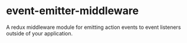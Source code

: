# event-emitter-middleware
A redux middleware module for emitting action events to event listeners outside of your application.

